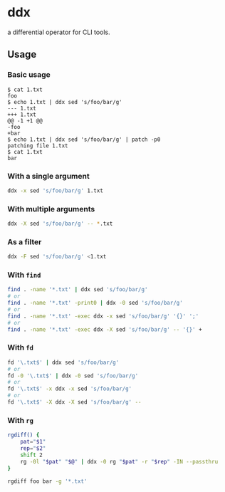 # ddx

a differential operator for CLI tools.

## Usage

### Basic usage

```sh-session
$ cat 1.txt
foo
$ echo 1.txt | ddx sed 's/foo/bar/g'
--- 1.txt
+++ 1.txt
@@ -1 +1 @@
-foo
+bar
$ echo 1.txt | ddx sed 's/foo/bar/g' | patch -p0
patching file 1.txt
$ cat 1.txt
bar
```

### With a single argument

```sh
ddx -x sed 's/foo/bar/g' 1.txt
```

### With multiple arguments

```sh
ddx -X sed 's/foo/bar/g' -- *.txt
```

### As a filter

```sh
ddx -F sed 's/foo/bar/g' <1.txt
```

### With `find`

```sh
find . -name '*.txt' | ddx sed 's/foo/bar/g'
# or
find . -name '*.txt' -print0 | ddx -0 sed 's/foo/bar/g'
# or
find . -name '*.txt' -exec ddx -x sed 's/foo/bar/g' '{}' ';'
# or
find . -name '*.txt' -exec ddx -X sed 's/foo/bar/g' -- '{}' +
```

### With `fd`

```sh
fd '\.txt$' | ddx sed 's/foo/bar/g'
# or
fd -0 '\.txt$' | ddx -0 sed 's/foo/bar/g'
# or
fd '\.txt$' -x ddx -x sed 's/foo/bar/g'
# or
fd '\.txt$' -X ddx -X sed 's/foo/bar/g' --
```

### With `rg`

```sh
rgdiff() {
    pat="$1"
    rep="$2"
    shift 2
    rg -0l "$pat" "$@" | ddx -0 rg "$pat" -r "$rep" -IN --passthru
}

rgdiff foo bar -g '*.txt'
```
